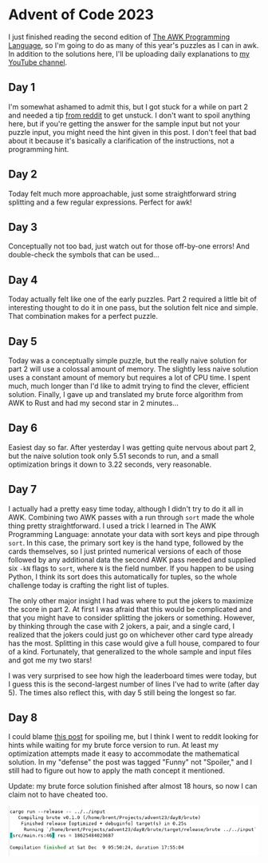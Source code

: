 # Advent of Code 2023

I just finished reading the second edition of [The AWK Programming
Language](https://awk.dev/), so I'm going to do as many of this year's puzzles
as I can in awk. In addition to the solutions here, I'll be uploading daily
explanations to [my YouTube channel](https://www.youtube.com/@bwestbro).

## Day 1

I'm somewhat ashamed to admit this, but I got stuck for a while on part 2 and
needed a tip [from reddit][reddit1] to get unstuck. I don't want to spoil
anything here, but if you're getting the answer for the sample input but not
your puzzle input, you might need the hint given in this post. I don't feel that
bad about it because it's basically a clarification of the instructions, not a
programming hint.

## Day 2

Today felt much more approachable, just some straightforward string splitting
and a few regular expressions. Perfect for awk!

## Day 3

Conceptually not too bad, just watch out for those off-by-one errors! And
double-check the symbols that can be used...

## Day 4

Today actually felt like one of the early puzzles. Part 2 required a little bit
of interesting thought to do it in one pass, but the solution felt nice and
simple. That combination makes for a perfect puzzle.

## Day 5

Today was a conceptually simple puzzle, but the really naive solution for part 2
will use a colossal amount of memory. The slightly less naive solution uses a
constant amount of memory but requires a lot of CPU time. I spent much, much
longer than I'd like to admit trying to find the clever, efficient solution.
Finally, I gave up and translated my brute force algorithm from AWK to Rust and
had my second star in 2 minutes...

## Day 6

Easiest day so far. After yesterday I was getting quite nervous about part 2,
but the naive solution took only 5.51 seconds to run, and a small optimization
brings it down to 3.22 seconds, very reasonable.

## Day 7

I actually had a pretty easy time today, although I didn't try to do it all in
AWK. Combining two AWK passes with a run through `sort` made the whole thing
pretty straightforward. I used a trick I learned in The AWK Programming
Language: annotate your data with sort keys and pipe through `sort`. In this
case, the primary sort key is the hand type, followed by the cards themselves,
so I just printed numerical versions of each of those followed by any additional
data the second AWK pass needed and supplied six `-kN` flags to `sort`, where
`N` is the field number. If you happen to be using Python, I think its sort does
this automatically for tuples, so the whole challenge today is crafting the
right list of tuples.

The only other major insight I had was where to put the jokers to maximize the
score in part 2. At first I was afraid that this would be complicated and that
you might have to consider splitting the jokers or something. However, by
thinking through the case with 2 jokers, a pair, and a single card, I realized
that the jokers could just go on whichever other card type already has the most.
Splitting in this case would give a full house, compared to four of a kind.
Fortunately, that generalized to the whole sample and input files and got me my
two stars!

I was very surprised to see how high the leaderboard times were today, but I
guess this is the second-largest number of lines I've had to write (after day
5). The times also reflect this, with day 5 still being the longest so far.

## Day 8

I could blame [this post][reddit2] for spoiling me, but I think I went to reddit
looking for hints while waiting for my brute force version to run. At least my
optimization attempts made it easy to accommodate the mathematical solution. In
my "defense" the post was tagged "Funny" not "Spoiler," and I still had to
figure out how to apply the math concept it mentioned.

Update: my brute force solution finished after almost 18 hours, so now I can
claim not to have cheated too.

![Day 8 Part 2 Result](.pics/day8.png)

[reddit1]: https://www.reddit.com/r/adventofcode/comments/1884fpl/2023_day_1for_those_who_stuck_on_part_2/
[reddit2]: https://www.reddit.com/r/adventofcode/comments/18dixqk/2023_day_8_part_2_come_to_papa_wait_a_minute/
